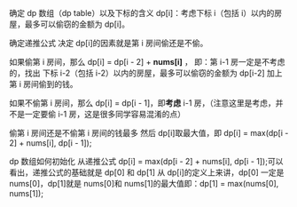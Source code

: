 确定 dp 数组（dp table）以及下标的含义
dp[i]：考虑下标 i（包括 i）以内的房屋，最多可以偷窃的金额为 dp[i]。

确定递推公式
决定 dp[i]的因素就是第 i 房间偷还是不偷。

如果偷第 i 房间，那么 dp[i] = dp[i - 2] + **nums[i]** ，
即：第 i-1 房一定是不考虑的，找出 下标 i-2（包括 i-2）以内的房屋，最多可以偷窃的金额为 dp[i-2] 加上第 i 房间偷到的钱。

如果不偷第 i 房间，那么 dp[i] = dp[i - 1]，即**考虑** i-1 房，（注意这里是考虑，并不是一定要偷 i-1 房，这是很多同学容易混淆的点）

偷第 i 房间还是不偷第 i 房间的钱最多
然后 dp[i]取最大值，即 dp[i] = max(dp[i - 2] + nums[i], dp[i - 1]);

dp 数组如何初始化
从递推公式 dp[i] = max(dp[i - 2] + nums[i], dp[i - 1]);可以看出，递推公式的基础就是 dp[0] 和 dp[1]
从 dp[i]的定义上来讲，dp[0] 一定是 nums[0]，dp[1]就是 nums[0]和 nums[1]的最大值即：dp[1] = max(nums[0], nums[1]);
